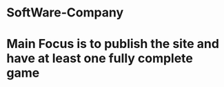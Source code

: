 # SoftWare-Company
<h1>Main Focus is to publish the site and have at least one fully 
complete game</h2>
